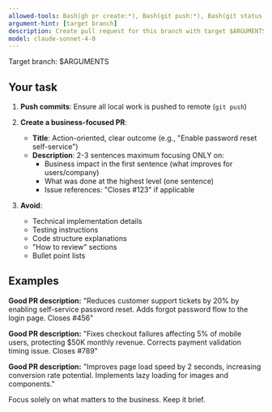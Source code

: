 ```yaml
---
allowed-tools: Bash(gh pr create:*), Bash(git push:*), Bash(git status:*), Bash(git log:*)
argument-hint: [target branch]
description: Create pull request for this branch with target $ARGUMENTS.
model: claude-sonnet-4-0
---
```


Target branch: $ARGUMENTS

## Your task

1. **Push commits**: Ensure all local work is pushed to remote (`git push`)

2. **Create a business-focused PR**:
   - **Title**: Action-oriented, clear outcome (e.g., "Enable password reset self-service")
   - **Description**: 2-3 sentences maximum focusing ONLY on:
     - Business impact in the first sentence (what improves for users/company)
     - What was done at the highest level (one sentence)
     - Issue references: "Closes #123" if applicable
   
3. **Avoid**:
   - Technical implementation details
   - Testing instructions
   - Code structure explanations
   - "How to review" sections
   - Bullet point lists

## Examples

**Good PR description:**
"Reduces customer support tickets by 20% by enabling self-service password reset. Adds forgot password flow to the login page. Closes #456"

**Good PR description:**
"Fixes checkout failures affecting 5% of mobile users, protecting $50K monthly revenue. Corrects payment validation timing issue. Closes #789"

**Good PR description:**
"Improves page load speed by 2 seconds, increasing conversion rate potential. Implements lazy loading for images and components."

Focus solely on what matters to the business. Keep it brief.